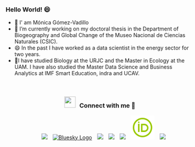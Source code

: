 ### Hello World! 😄

- 👋 I' am Mónica Gómez-Vadillo
- 🔭 I’m currently working on my doctoral thesis in the Department of Biogeography and Global Change of the Museo Nacional de Ciencias Naturales (CSIC).
- 😄 In the past I have worked as a data scientist in the energy sector for two years.
- 🌱I have studied Biology at the URJC and the Master in Ecology at the UAM. I have also studied the Master Data Science and Business Analytics at IMF Smart Education, indra and UCAV.


<br/>
<h3 align="center" > <img src="https://media.giphy.com/media/iY8CRBdQXODJSCERIr/giphy.gif" width="30" height="30" style="margin-right: 10px;">Connect with me 🤝 </h3>

<p align="center">

 <div align="center"  class="icons-social" style="margin-left: 10px;">
        <a style="margin-left: 10px;"  target="_blank" href="https://www.linkedin.com/in/monicagomezvadillo/">
			<img src="https://img.icons8.com/nolan/64/linkedin.png"></a>
	 <a style="margin-left: 10px;" target="_blank" href="https://bsky.app/profile/biomolic.bsky.social">
		 <img width="64" height="64" src="https://img.icons8.com/nolan/64/bluesky.png" alt="Bluesky Logo"></a>
	 <a style="margin-left: 10px;" target="_blank" href="https://x.com/BioMolic">
			<img src="https://img.icons8.com/nolan/64/twitterx.png" ></a>
	 <a style="margin-left: 10px;" target="_blank" href="https://github.com/mgomezv26/mgomezv26">
		 <img src="https://img.icons8.com/nolan/64/github.png"></a>
	 <a style="margin-left: 10px;" target="_blank" href="https://scholar.google.com/citations?user=ThkATL0AAAAJ&hl=es">
		 <img src="https://img.icons8.com/nolan/64/google-scholar.png"></a>
	 <a style="margin-left: 10px;" target="_blank" href="https://orcid.org/0009-0001-4295-0069">
		 <img src="https://github.com/mgomezv26/mgomezv26/raw/main/icons8-orcid.svg"></a>
   	 <a style="margin-left: 10px;" target="_blank" href="https://www.researchgate.net/profile/Monica-Gomez-Vadillo?ev=hdr_xprf">
		 <img src="https://img.icons8.com/external-tal-revivo-green-tal-revivo/36/external-researchgate-a-social-networking-site-for-scientists-and-researchers-to-share-papers-logo-green-tal-revivo.png"></a>
      </div>

</p>

